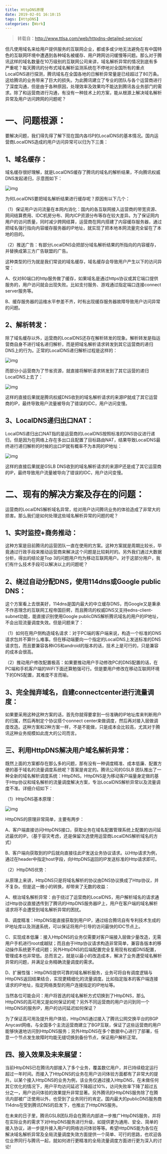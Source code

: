 ```yaml
---
title: HttpDNS原理
date: 2019-02-01 16:10:15
tags: [HttpDNS]
categories: [Work]
---
```


> 转载自：http://www.ttlsa.com/web/httpdns-detailed-service/



但凡使用域名来给用户提供服务的互联网企业，都或多或少地无法避免在有中国特色的互联网环境中遭遇到各种域名被缓存、用户跨网访问缓慢等问题。那么对于腾讯这样的域名数量在10万级别的互联网公司来讲，域名解析异常的情况到底有多严重呢？每天腾讯的分布式域名解析监测系统在不停地对全国所有的重点LocalDNS进行探测，腾讯域名在全国各地的日解析异常量是已经超过了80万条。这给腾讯的业务带来了巨大的损失。为此腾讯建立了专业的团队与各个运营商进行了深度沟通，但是由于各种原因，处理效率及效果均不能达到腾讯各业务部门的需求。除了和运营商进行沟通，有没有一种技术上的方案，能从根源上解决域名解析异常及用户访问跨网的问题呢？

# **一、问题根源：**

要解决问题，我们得先得了解下现在国内各ISP的LocalDNS的基本情况。国内运营商LocalDNS造成的用户访问异常可以归为下三类：

## 1、域名缓存：

域名缓存很好理解，就是LocalDNS缓存了腾讯的域名的解析结果，不向腾讯权威DNS发起递归，示意图如下：

![img](kjod1407ai.png)

为何LocalDNS要把域名解析结果进行缓存呢？原因有以下几个：

（1）保证用户访问流量在本网内消化：国内的各互联网接入运营商的带宽资源、网间结算费用、IDC机房分布、网内ICP资源分布等存在较大差异。为了保证网内用户的访问质量，同时减少跨网结算，运营商在网内搭建了内容缓存服务器，通过把域名强行指向内容缓存服务器的IP地址，就实现了把本地本网流量完全留在了本地的目的。

（2）推送广告：有部分LocalDNS会把部分域名解析结果的所指向的内容缓存，并替换成第三方广告联盟的广告。

​    这种类型的行为就是我们常说的域名缓存，域名缓存会导致用户产生以下的访问异常：

A、仅对80端口的http服务做了缓存，如果域名是通过https协议或其它端口提供服务的，用户访问就会出现失败。比如支付服务、游戏通过指定端口连接connect server服务等。

B、缓存服务器的运维水平参差不齐，时有出现缓存服务器故障导致用户访问异常的问题。

## 2、解析转发：

除了域名缓存以外，运营商的LocalDNS还存在解析转发的现象。解析转发是指运营商自身不进行域名递归解析，而是把域名解析请求转发到其它运营商的递归DNS上的行为。正常的LocalDNS递归解析过程是这样的：

![img](jhwvjv0dox.png)

而部分小运营商为了节省资源，就直接将解析请求转发到了其它运营的递归LocalDNS上去了：

![img](lea2fi8v6o.png)

这样的直接后果就是腾讯权威DNS收到的域名解析请求的来源IP就成了其它运营商的IP，最终导致用户流量被导向了错误的IDC，用户访问变慢。

## 3、LocalDNS递归出口NAT：

LocalDNS递归出口NAT指的是运营商的LocalDNS按照标准的DNS协议进行递归，但是因为在网络上存在多出口且配置了目标路由NAT，结果导致LocalDNS最终进行递归解析的时候的出口IP就有概率不为本网的IP地址：

![img](n1uwh9m7ls.png)

这样的直接后果就是GSLB DNS收到的域名解析请求的来源IP还是成了其它运营商的IP，最终导致用户流量被导向了错误的IDC，用户访问变慢。

# **二、现有的解决方案及存在的问题：**

运营商的LocalDNS解析域名异常，给对用户访问腾讯业务的体验造成了非常大的损害。那么我们是如何处理这些域名解析异常的问题的呢？

## 1、实时监控+商务推动：

这种方案是目前腾讯的运营团队一直在使用的方案。这种方案就是周期比较长，毕竟通过行政手段来推动运营商来解决这个问题是比较耗时的。另外我们通过大数据分析，得出的结论是Top 3的问题用户均为移动互联网用户。对于这部分用户，我们有什么技术手段可以解决以上的问题呢？

## 2、绕过自动分配DNS，使用114dns或Google public DNS：

这个方案看上去很美好，114dns是国内最大的中立缓存DNS，而Google又是秉承不作恶理念的互联网工程帝国巨鳄，而且腾讯的权威DNS又支持edns-client-subnet功能，能直接识别使用Google publicDNS解析腾讯域名的用户的IP地址，不会出现流量调度失效。但是问题来了：

（1）如何在用户侧构造域名请求：对于PC端的客户端来说，构造一个标准的DNS请求包并不算什么难事。但在移动端要向一个指定的LocalDNS上发送标准的DNS请求包，而且要兼容各种iOS和android的版本的话，技术上是可行的，只是兼容的成本会很高。

（2）推动用户修改配置极高：如果要推动用户手动修改PC的DNS配置的话，在PC端和手机客户端的WiFI下面还算勉强可行。但是要用户修改在移动互联网环境下的DNS配置，其难度不言而喻。

## 3、完全抛弃域名，自建connectcenter进行流量调度：

如果要采用这种这种方案的话，首先你就得要拿到一份准确的IP地址库来判断用户的归属，然后再制定个协议搭个connect center来做调度，然后再对接入层做调度改造。这种方案和2种方案一样，不是不能做，只是成本会比较高，尤其对于腾讯这种业务规模如此庞大的公司而言。

## **三、利用HttpDNS解决用户域名解析异常：**

既然上面的方案都存在那么多的问题，那有没有一种调度精准、成本低廉、配置方便的基于域名的流量调度系统呢？答案是肯定的。腾讯公司的GSLB 团队推出了一种全新的域名解析调度系统：HttpDNS。HttpDNS是为移动客户端量身定做的基于Http协议和域名解析的流量调度解决方案，专治LocalDNS解析异常以及流量调度不准。详细介绍如下：

（1）HttpDNS基本原理：

![img](plmq0zuo5y.png)

HttpDNS的原理非常简单，主要有两步：

A、客户端直接访问HttpDNS接口，获取业务在域名配置管理系统上配置的访问延迟最优的IP。（基于容灾考虑，还是保留次选使用运营商LocalDNS解析域名的方式）

B、客户端向获取到的IP后就向直接往此IP发送业务协议请求。以Http请求为例，通过在header中指定host字段，向HttpDNS返回的IP发送标准的Http请求即可。

（2）HttpDNS优势：

从原理上来讲，HttpDNS只是将域名解析的协议由DNS协议换成了Http协议，并不复杂。但是这一微小的转换，却带来了无数的收益：

A、根治域名解析异常：由于绕过了运营商的LocalDNS，用户解析域名的请求通过Http协议直接透传到了腾讯的HttpDNS服务器IP上，用户在客户端的域名解析请求将不会遭受到域名解析异常的困扰。

B、调度精准：HttpDNS能直接获取到用户IP，通过结合腾讯自有专利技术生成的IP地址库以及测速系统，可以保证将用户引导的访问最快的IDC节点上。

C、实现成本低廉：接入HttpDNS的业务仅需要对客户端接入层做少量改造，无需用户手机进行root或越狱；而且由于Http协议请求构造非常简单，兼容各版本的移动操作系统更不成问题；另外HttpDNS的后端配置完全复用现有权威DNS配置，管理成本也非常低。总而言之，就是以最小的改造成本，解决了业务遭受域名解析异常的问题，并满足业务精确流量调度的需求。

D、扩展性强：HttpDNS提供可靠的域名解析服务，业务可将自有调度逻辑与HttpDNS返回结果结合，实现更精细化的流量调度。比如指定版本的客户端连接请求的IP地址，指定网络类型的用户连接指定的IP地址等。

​        当然各位可能会问：用户将首选的域名解析方式切换到了HttpDNS，那么HttpDNS的高可用又是如何保证的呢？另外不同运营商的用户访问到同一个HttpDNS的服务IP，用户的访问延迟如何保证？

为了保证高可用及提升用户体验，HttpDNS通过接入了腾讯公网交换平台的BGP Anycast网络，与全国多个主流运营商建立了BGP互联，保证了这些运营商的用户能够快速地访问到HttpDNS服务；另外HttpDNS在多个数据中心进行了部署，任意一个节点发生故障时均能无缝切换到备份节点，保证用户解析正常。

## **四、接入效果及未来展望：**

当前HttpDNS已在腾讯内部接入了多个业务，覆盖数亿用户，并已持续稳定运行超过一年时间。而接入了HttpDNS的业务在用户访问体验方面都有了非常大的提升。以某个接入HttpDNS的业务为例，该业务仅通过接入HttpDNS，在未做任何其它优化的情况下，用户平均访问延迟下降超过10%，访问失败率下降了超过五分之一，用户访问体验的效果提升非常显著。另外腾讯的HttpDNS服务除了在腾讯内部被广泛使用以外，也受到了业务同行的肯定。国内最大的publicDNS服务商114dns在受到腾讯DNS的启发下，也推出了HttpDNS服务。

在未来的日子里，腾讯GSLB团队将会在腾讯内部进一步推广HttpDNS服务，并将在实际业务的需求下对HttpDNS服务进行升级，如提供更为通用、安全、简单的接入协议，进一步提升接入用户的网络访问体验等等。希望HttpDNS能为各位在解决域名解析异常及全局流量调度失效方面提供一个简单、可行的思路，也欢迎各位业界同行与腾讯一起，就如何进行更精准的全局流量调度方面进行更为深入的讨论!